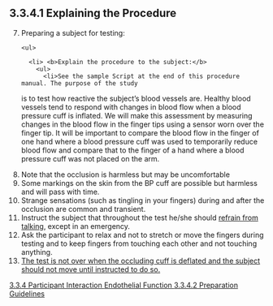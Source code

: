 ## 3.3.4.1 Explaining the Procedure

<ol start="7">
  <li>
    Preparing a subject for testing:

    <ul>

      <li> <b>Explain the procedure to the subject:</b>
        <ul>
          <li>See the sample Script at the end of this procedure manual. The purpose of the study
is to test how reactive the subject’s blood vessels are. Healthy blood vessels tend to
respond with changes in blood flow when a blood pressure cuff is inflated. We will
make this assessment by measuring changes in the blood flow in the finger tips
using a sensor worn over the finger tip. It will be important to compare the blood flow
in the finger of one hand where a blood pressure cuff was used to temporarily reduce
blood flow and compare that to the finger of a hand where a blood pressure cuff was
not placed on the arm.</li>
     <li>Note that the occlusion is harmless but may be uncomfortable</li>
     <li>Some markings on the skin from the BP cuff are possible but harmless and will
pass with time.</li>
     <li>Strange sensations (such as tingling in your fingers) during and after the occlusion
are common and transient.</li>
     <li>Instruct the subject that throughout the test he/she should <u>refrain from talking</u>, except
in an emergency.</li>
     <li>Ask the participant to relax and not to stretch or move the fingers during testing and
to keep fingers from touching each other and not touching anything.</li>
     <li><u>The test is not over when the occluding cuff is deflated and the subject should not
move until instructed to do so.</u></li>
        </ul>
      </li>
    </ul>
  </li>
</ol>

<div class="center">
<div class="btn-group">
  <a href=":pages_path:/manuals/endothelial-function/3-03-04-00-ppt-interaction.md" class="btn btn-default">
    <span class="glyphicon glyphicon-chevron-left"></span>
    3.3.4 Participant Interaction
  </a>

  <a href=":pages_path:/manuals/endothelial-function" class="btn btn-default">
    <span class="glyphicon glyphicon-chevron-up"></span>
    Endothelial Function
  </a>

  <a href=":pages_path:/manuals/endothelial-function/3-03-04-02-preparation-guidelines.md" class="btn btn-success">
    3.3.4.2 Preparation Guidelines
    <span class="glyphicon glyphicon-chevron-right"></span>
  </a>
</div>
</div>

